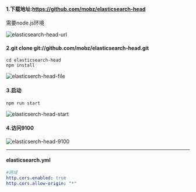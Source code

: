 #### 1.下载地址:https://github.com/mobz/elasticsearch-head

需要node.js环境

![elasticsearch-head-url](/Users/dlinka/GitHub/technology/ELK/elasticsearch-head-url.png)

#### 2.git clone git://github.com/mobz/elasticsearch-head.git

```
cd elasticsearch-head
npm install
```

![elasticserch-head-file](/Users/dlinka/GitHub/technology/ELK/elasticsearch-head-file.png)

#### 3.启动

```
npm run start
```

![elasticserch-head-start](/Users/dlinka/GitHub/technology/ELK/elasticsearch-head-start.png)

#### 4.访问9100

![elasticserch-head-9100](/Users/dlinka/GitHub/technology/ELK/elasticsearch-head-9100.png)

---

#### elasticsearch.yml

```yaml
#跨域
http.cors.enabled: true
http.cors.allow-origin: "*"
```

